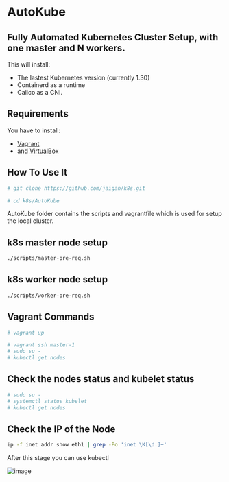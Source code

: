 # AutoKube

## Fully Automated Kubernetes Cluster Setup, with one master and N workers.

This will install:

- The lastest Kubernetes version (currently 1.30)
- Containerd as a runtime
- Calico as a CNI.

## Requirements

You have to install:
- [Vagrant](https://www.vagrantup.com/) 
- and [VirtualBox](https://www.virtualbox.org/)

## How To Use It

```bash
# git clone https://github.com/jaigan/k8s.git
```

```bash
# cd k8s/AutoKube
```

AutoKube folder contains the scripts and vagrantfile which is used for setup the local cluster.  

## k8s master node setup 

```bash
./scripts/master-pre-req.sh
```

## k8s worker node setup 
```bash
./scripts/worker-pre-req.sh 
```
## Vagrant Commands

```bash
# vagrant up
```
```bash
# vagrant ssh master-1
# sudo su -
# kubectl get nodes
```

## Check the nodes status and kubelet status
```bash
# sudo su -
# systemctl status kubelet
# kubectl get nodes
```

## Check the IP of the Node

```bash
ip -f inet addr show eth1 | grep -Po 'inet \K[\d.]+'
```
After this stage you can use kubectl

![image](https://github.com/user-attachments/assets/26012617-1cb5-4dff-859d-4a07755b2888)




